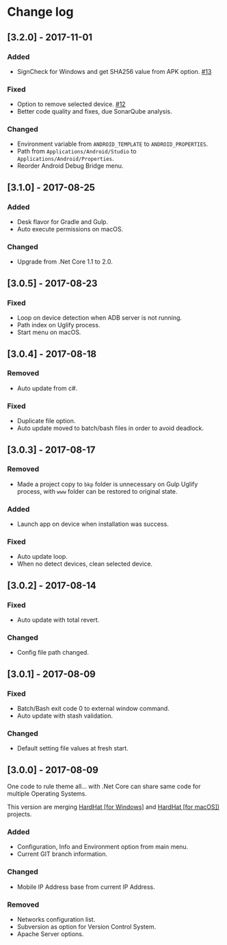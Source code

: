 # Change log

<!-- http://keepachangelog.com/en/0.3.0/ 
Added       for new features.
Changed     for changes in existing functionality.
Deprecated  for once-stable features removed in upcoming releases.
Removed     for deprecated features removed in this release.
Fixed       for any bug fixes.
Security    to invite users to upgrade in case of vulnerabilities.
-->

## [3.2.0] - 2017-11-01

### Added

* SignCheck for Windows and get SHA256 value from APK option. [\#13](https://github.com/equiman/hardhat/issues/13)

### Fixed

* Option to remove selected device. [\#12](https://github.com/equiman/hardhat/issues/12)
* Better code quality and fixes, due SonarQube analysis.

### Changed

* Environment variable from `ANDROID_TEMPLATE` to `ANDROID_PROPERTIES`.
* Path from `Applications/Android/Studio` to `Applications/Android/Properties`.
* Reorder Android Debug Bridge menu.

## [3.1.0] - 2017-08-25

### Added

* Desk flavor for Gradle and Gulp.
* Auto execute permissions on macOS.

### Changed

* Upgrade from .Net Core 1.1 to 2.0.

## [3.0.5] - 2017-08-23

### Fixed

* Loop on device detection when ADB server is not running.
* Path index on Uglify process.
* Start menu on macOS.

## [3.0.4] - 2017-08-18

### Removed

* Auto update from c#.

### Fixed

* Duplicate file option.
* Auto update moved to batch/bash files in order to avoid deadlock.

## [3.0.3] - 2017-08-17

### Removed

* Made a project copy to `bkp` folder is unnecessary on Gulp Uglify process, with `www` folder can be restored to original state.

### Added

* Launch app on device when installation was success.

### Fixed

* Auto update loop.
* When no detect devices, clean selected device.

## [3.0.2] - 2017-08-14

### Fixed

* Auto update with total revert.

### Changed

* Config file path changed.

## [3.0.1] - 2017-08-09

### Fixed

* Batch/Bash exit code 0 to external window command.
* Auto update with stash validation.

### Changed

* Default setting file values at fresh start.

## [3.0.0] - 2017-08-09

One code to rule theme all... with .Net Core can share same code for multiple Operating Systems.

This version are merging [HardHat [for Windows]](https://github.com/equiman/hardhatwin/) and [HardHat [for macOS])](https://github.com/equiman/hardhatwin/) projects.

### Added

* Configuration, Info and Environment option from main menu.
* Current GIT branch information.

### Changed

* Mobile IP Address base from current IP Address.

### Removed

* Networks configuration list.
* Subversion as option for Version Control System.
* Apache Server options.

